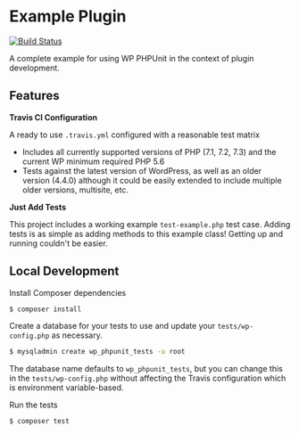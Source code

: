 # Example Plugin

[![Build Status](https://travis-ci.org/wp-phpunit/example-plugin.svg?branch=master)](https://travis-ci.org/wp-phpunit/example-plugin)

A complete example for using WP PHPUnit in the context of plugin development.

## Features

**Travis CI Configuration**

A ready to use `.travis.yml` configured with a reasonable test matrix
- Includes all currently supported versions of PHP (7.1, 7.2, 7.3) and the current WP minimum required PHP 5.6
- Tests against the latest version of WordPress, as well as an older version (4.4.0) although it could be easily extended to include multiple older versions, multisite, etc.

**Just Add Tests**

This project includes a working example `test-example.php` test case. Adding tests is as simple as adding methods to this example class! Getting up and running couldn't be easier.

## Local Development

Install Composer dependencies

```sh
$ composer install
```

Create a database for your tests to use and update your `tests/wp-config.php` as necessary.

```sh
$ mysqladmin create wp_phpunit_tests -u root
```

The database name defaults to `wp_phpunit_tests`, but you can change this in the `tests/wp-config.php` without affecting the Travis configuration which is environment variable-based.

Run the tests

```sh
$ composer test
```
